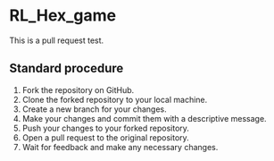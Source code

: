 # RL_Hex_game

This is a pull request test. 

## Standard procedure

1. Fork the repository on GitHub.
2. Clone the forked repository to your local machine.
3. Create a new branch for your changes.
4. Make your changes and commit them with a descriptive message.
5. Push your changes to your forked repository.
6. Open a pull request to the original repository.
7. Wait for feedback and make any necessary changes.